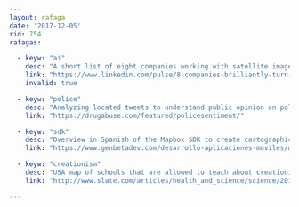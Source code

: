```yaml
---
layout: rafaga
date: '2017-12-05'
rid: 754
rafagas:

  - keyw: "ai"
    desc: "A short list of eight companies working with satellite imagery and artificial intelligence"
    link: "https://www.linkedin.com/pulse/8-companies-brilliantly-turn-satellite-imagery-tiana-warner/"
    invalid: true

  - keyw: "police"
    desc: "Analyzing located tweets to understand public opinion on police per state on the USA"
    link: "https://drugabuse.com/featured/policesentiment/"

  - keyw: "sdk"
    desc: "Overview in Spanish of the Mapbox SDK to create cartographic visualization on mobile devices"
    link: "https://www.genbetadev.com/desarrollo-aplicaciones-moviles/mapbox-el-sdk-de-mapas-abierto"

  - keyw: "creationism"
    desc: "USA map of schools that are allowed to teach about creationism"
    link: "http://www.slate.com/articles/health_and_science/science/2014/01/creationism_in_public_schools_mapped_where_tax_money_supports_alternatives.html"

---
```

